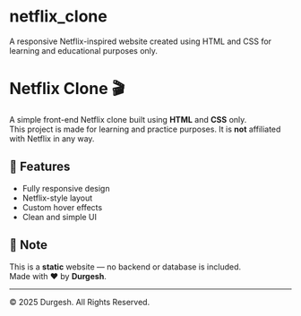 # netflix_clone
A responsive Netflix-inspired website created using HTML and CSS for learning and educational purposes only.
# Netflix Clone 🎬

A simple front-end Netflix clone built using **HTML** and **CSS** only.  
This project is made for learning and practice purposes. It is **not** affiliated with Netflix in any way.

## 🚀 Features
- Fully responsive design
- Netflix-style layout
- Custom hover effects
- Clean and simple UI

## 📌 Note
This is a **static** website — no backend or database is included.  
Made with ❤️ by **Durgesh**.

---
© 2025 Durgesh. All Rights Reserved.
